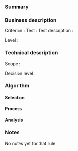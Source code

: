 ### Summary

### Business description

Criterion : Test : Test description :

Level :

### Technical description

Scope :

Decision level :

### Algorithm

#### Selection

#### Process

#### Analysis

### Notes

No notes yet for that rule
